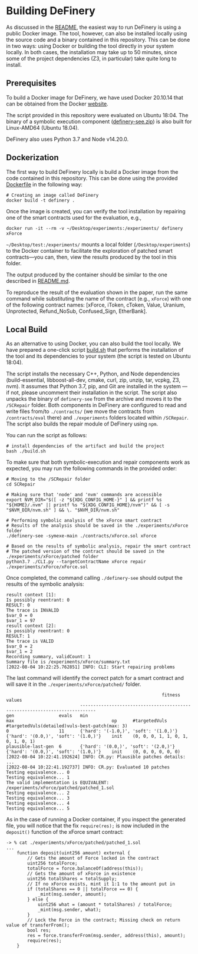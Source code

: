 # Building DeFinery

As discussed in the [README](.README.md), the easiest way to run DeFinery is using a public Docker image.
The tool, however, can also be installed locally using the source code and a binary contained in this repository. This can be done in two ways: using Docker or building the tool directly in your system locally. In both cases, the installation may take up to 50 minutes, since some of the project dependencies (Z3, in particular) take quite long to install.

## Prerequisites

To build a Docker image for DeFinery, we have used Docker 20.10.14 that can be obtained from the Docker [website](https://docs.docker.com/get-docker/).

The script provided in this repository were evaluated on Ubuntu 18:04. The binary of a symbolic execution component ([definery-see.zip](./definery-see.zip)) is also built for Linux-AMD64 (Ubuntu 18.04). 

DeFinery also uses Python 3.7 and Node v14.20.0.


## Dockerization

The first way to build DeFinery locally is build a Docker image from the code contained in this repository. This can be done using the provided [Dockerfile](./Dockerfile) in the following way:
```
# Creating an image called DeFinery
docker build -t definery .
```

Once the image is created, you can verify the tool installation by repairing one of the smart contracts used for the evaluation, e.g.,
```
docker run -it --rm -v ~/Desktop/experiments:/experiments/ definery xForce
```

`~/Desktop/test:/experiments/` mounts a local folder (`/Desktop/experiments`) to the Docker container to facilitate the exploration of patched smart contracts—you can, then, view the results produced by the tool in this folder.

The output produced by the container should be similar to the one described in [README.md](./README.md).

To reproduce the result of the evaluation shown in the paper, run the same command while substituting the name of the contract (e.g., `xForce`) with one of the following contract names: [xForce, iToken, cToken, Value, Uranium, Unprotected, Refund_NoSub, Confused_Sign, EtherBank]. 

## Local Build

As an alternative to using Docker, you can also build the tool locally.
We have prepared a one-click script [build.sh](./build.sh) that performs the installation of the tool and its dependencies to your system (the script is tested on Ubuntu 18:04).

The script installs the necessary C++, Python, and Node dependencies (build-essential, libboost-all-dev, cmake, curl, zip, unzip, tar, vcpkg, Z3, nvm). It assumes that Python 3.7, pip, and Git are installed in the system — if not, please uncomment their installation in the script.
The script also unpacks the binary of `definery-see` from the archive and moves it to the `/SCRepair` folder. Both components in DeFinery are configured to read and write files from/to `./contracts/` (we move the contracts from `/contracts/eval` there) and `./experiments` folders located within `/SCRepair`. The script also builds the repair module of DeFinery using `npm`.

You can run the script as follows:

```
# install dependencies of the artifact and build the project
bash ./build.sh
```

To make sure that both symbolic-execution and repair components work as expected, you may run the following commands in the provided order:
```
# Moving to the /SCRepair folder
cd SCRepair

# Making sure that 'node' and 'nvm' commands are accessible
export NVM_DIR="$([ -z "${XDG_CONFIG_HOME-}" ] && printf %s "${HOME}/.nvm" || printf %s "${XDG_CONFIG_HOME}/nvm")" && [ -s "$NVM_DIR/nvm.sh" ] && \. "$NVM_DIR/nvm.sh"

# Performing symbolic analysis of the xForce smart contract
# Results of the analysis should be saved in the ./experiments/xForce folder 
./definery-see -symexe-main ./contracts/xForce.sol xForce

# Based on the results of symbolic analysis, repair the smart contract
# The patched version of the contract should be saved in the ./experiments/xForce/patched folder 
python3.7 ./CLI.py --targetContractName xForce repair ./experiments/xForce/xForce.sol
```

Once completed, the command calling `./definery-see` should output the results of the symbolic analysis:
```
result context [1]: 
Is possibly reentrant: 0
RESULT: 0
The trace is INVALID
$var_0 = 0
$var_1 = 97
result context [2]: 
Is possibly reentrant: 0
RESULT: 1
The trace is VALID
$var_0 = 2
$var_1 = 2
Recording summary, validCount: 1
Summary file is /experiments/xForce/summary.txt
[2022-08-04 10:22:25.762851] INFO: CLI: Start repairing problems
```

The last command will identify the correct patch for a smart contract and will save it in the `./experiments/xForce/patched/` folder.
```
                  	     	                               fitness values                               	    	                                 	                                              
                  	     	----------------------------------------------------------------------------	    	                                 	                                              
gen               	evals	min                                  	max                                 	op  	#targetedVuls                    	#targetedVuls(detailed)vuls-best-patch(max: 3)
0                 	11   	{'hard': '(-1.0,)', 'soft': '(1.0,)'}	{'hard': '(0.0,)', 'soft': '(1.0,)'}	init	(0, 0, 0, 1, 1, 0, 1, 0, 1, 0, 1)	                                              
plausible-last-gen	6    	{'hard': '(0.0,)', 'soft': '(2.0,)'} 	{'hard': '(0.0,)', 'soft': '(1.0,)'}	init	(0, 0, 0, 0, 0, 0)               	                                              
[2022-08-04 10:22:41.192624] INFO: CR.py: Plausible patches details:
...
[2022-08-04 10:22:41.192737] INFO: CR.py: Evaluated 10 patches
Testing equivalence... 0
Testing equivalence... 1
The valid implementation is EQUIVALENT: /experiments/xForce/patched/patched_1.sol
Testing equivalence... 2
Testing equivalence... 3
Testing equivalence... 4
Testing equivalence... 5
```

As in the case of running a Docker container, if you inspect the generated file, you will notice that the fix `require(res);` is now included in the `deposit()` function of the xForce smart contract:
```
-> % cat ./experiments/xForce/patched/patched_1.sol 
...
    function deposit(uint256 amount) external {
        // Gets the amount of Force locked in the contract
        uint256 totalForce;
        totalForce = force.balanceOf(address(this));
        // Gets the amount of xForce in existence
        uint256 totalShares = totalSupply;
        // If no xForce exists, mint it 1:1 to the amount put in
        if (totalShares == 0 || totalForce == 0) {
            _mint(msg.sender, amount);
        } else {
            uint256 what = (amount * totalShares) / totalForce;
            _mint(msg.sender, what);
        }
        // Lock the Force in the contract; Missing check on return value of transferFrom();
        bool res;
        res = force.transferFrom(msg.sender, address(this), amount);
        require(res);
    }
```
